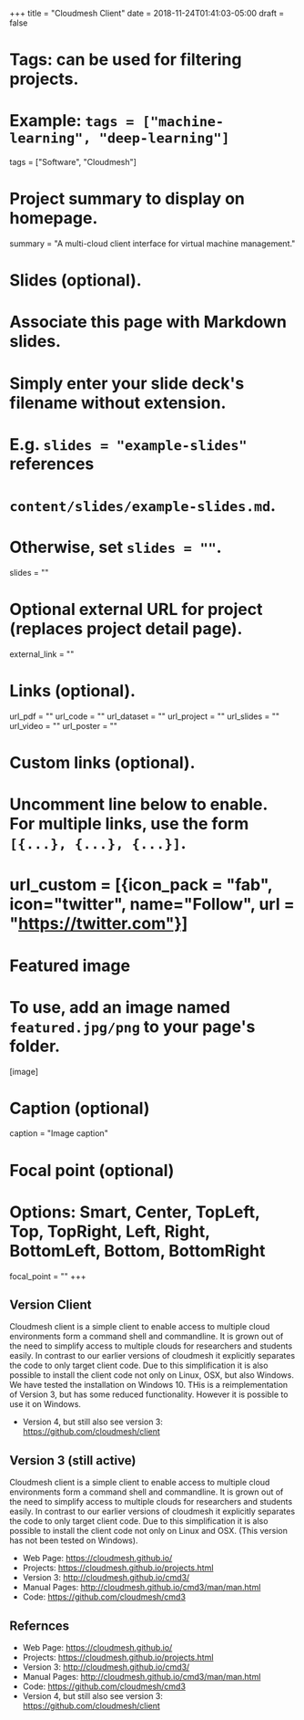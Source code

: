 +++
title = "Cloudmesh Client"
date = 2018-11-24T01:41:03-05:00
draft = false

# Tags: can be used for filtering projects.
# Example: `tags = ["machine-learning", "deep-learning"]`
tags = ["Software", "Cloudmesh"]

# Project summary to display on homepage.
summary = "A multi-cloud client interface for virtual machine management."

# Slides (optional).
#   Associate this page with Markdown slides.
#   Simply enter your slide deck's filename without extension.
#   E.g. `slides = "example-slides"` references 
#   `content/slides/example-slides.md`.
#   Otherwise, set `slides = ""`.
slides = ""

# Optional external URL for project (replaces project detail page).
external_link = ""

# Links (optional).
url_pdf = ""
url_code = ""
url_dataset = ""
url_project = ""
url_slides = ""
url_video = ""
url_poster = ""

# Custom links (optional).
#   Uncomment line below to enable. For multiple links, use the form `[{...}, {...}, {...}]`.
# url_custom = [{icon_pack = "fab", icon="twitter", name="Follow", url = "https://twitter.com"}]

# Featured image
# To use, add an image named `featured.jpg/png` to your page's folder. 
[image]
  # Caption (optional)
  caption = "Image caption"

  # Focal point (optional)
  # Options: Smart, Center, TopLeft, Top, TopRight, Left, Right, BottomLeft, Bottom, BottomRight
  focal_point = ""
+++


## Version Client 

Cloudmesh client is a simple client to enable access to multiple cloud
environments form a command shell and commandline. It is grown out of
the need to simplify access to multiple clouds for researchers and
students easily. In contrast to our earlier versions of cloudmesh it
explicitly separates the code to only target client code. Due to this
simplification it is also possible to install the client code not only
on Linux, OSX, but also Windows. We have tested the installation on
Windows 10. THis is a reimplementation of Version 3, but has some
reduced functionality. However it is possible to use it on Windows.

* Version 4, but still also see version 3: <https://github.com/cloudmesh/client>

## Version 3 (still active)

Cloudmesh client is a simple client to enable access to multiple cloud
environments form a command shell and commandline. It is grown out of
the need to simplify access to multiple clouds for researchers and
students easily. In contrast to our earlier versions of cloudmesh it
explicitly separates the code to only target client code. Due to this
simplification it is also possible to install the client code not only
on Linux and  OSX. (This version has not been tested on Windows).

* Web Page: <https://cloudmesh.github.io/>
* Projects: <https://cloudmesh.github.io/projects.html>
* Version 3: <http://cloudmesh.github.io/cmd3/>
* Manual Pages: <http://cloudmesh.github.io/cmd3/man/man.html>
* Code: https://github.com/cloudmesh/cmd3

## Refernces

* Web Page: <https://cloudmesh.github.io/>
* Projects: <https://cloudmesh.github.io/projects.html>
* Version 3: <http://cloudmesh.github.io/cmd3/>
* Manual Pages: <http://cloudmesh.github.io/cmd3/man/man.html>
* Code: <https://github.com/cloudmesh/cmd3>
* Version 4, but still also see version 3: <https://github.com/cloudmesh/client>
